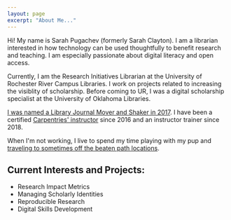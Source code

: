```yaml
---
layout: page
excerpt: "About Me..."
---
```


Hi! My name is Sarah Pugachev (formerly Sarah Clayton). I am a librarian interested in how technology can be used thoughtfully to benefit research and teaching. I am especially passionate about digital literacy and open access.

Currently, I am the Research Initiatives Librarian at the University of Rochester River Campus Libraries. I work on projects related to increasing the visiblity of scholarship. Before coming to UR, I was a digital scholarship specialist at the University of Oklahoma Libraries. 

[I was named a Library Journal Mover and Shaker in 2017](https://www.libraryjournal.com/?detailStory=sarah-clayton-movers-shakers-2017-digital-developers#_). I have been a certified [Carpentries' instructor](https://carpentries.org/) since 2016 and an instructor trainer since 2018. 

When I'm not working, I live to spend my time playing with my pup and [traveling to sometimes off the beaten path locations](https://puppiesarebarking.wordpress.com/). 

## Current Interests and Projects:

- Research Impact Metrics
- Managing Scholarly Identities
- Reproducible Research 
- Digital Skills Development

